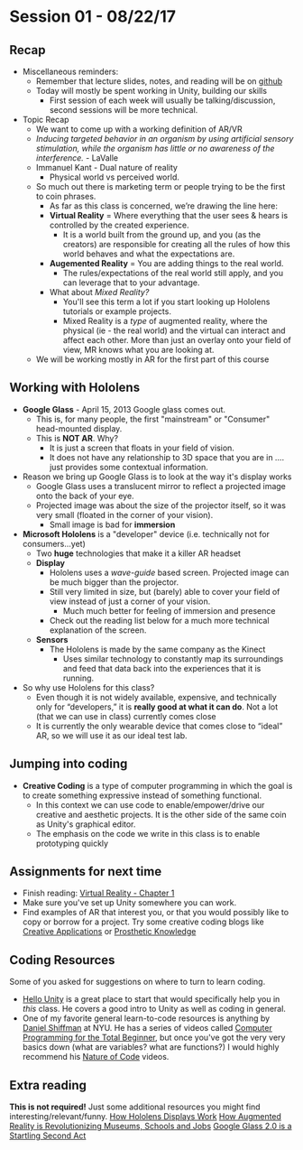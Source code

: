 # Session 01 - 08/22/17

## Recap
* Miscellaneous reminders:
    * Remember that lecture slides, notes, and reading will be on [github](https://github.com/ivaylopg/Tech421Tech3706)
    * Today will mostly be spent working in Unity, building our skills
        * First session of each week will usually be talking/discussion, second sessions will be more technical.
* Topic Recap
    * We want to come up with a working definition of AR/VR
    * _Inducing targeted behavior in an organism by using artificial sensory stimulation, while the organism has little or no awareness of the interference._ - LaValle
    * Immanuel Kant - Dual nature of reality
        * Physical world vs perceived world.
    * So much out there is marketing term or people trying to be the first to coin phrases.
        * As far as this class is concerned, we’re drawing the line here:
        * **Virtual Reality** = Where everything that the user sees & hears is controlled by the created experience. 
            * It is a world built from the ground up, and you (as the creators) are responsible for creating all the rules of how this world behaves and what the expectations are.
        * **Augemented Reality** = You are adding things to the real world. 
            * The rules/expectations of the real world still apply, and you can leverage that to your advantage.
        * What about _Mixed Reality?_ 
            * You'll see this term a lot if you start looking up Hololens tutorials or example projects.
            * Mixed Reality is a *type* of augmented reality, where the physical (ie - the real world) and the virtual can interact and affect each other.  More than just an overlay onto your field of view, MR knows what you are looking at.
    * We will be working mostly in AR for the first part of this course

## Working with Hololens
* **Google Glass** - April 15, 2013 Google glass comes out. 
    * This is, for many people, the first "mainstream" or "Consumer" head-mounted display. 
    * This is **NOT AR**. Why?
        * It is just a screen that floats in your field of vision. 
        * It does not have any relationship to 3D space that you are in …. just provides some contextual information.
* Reason we bring up Google Glass is to look at the way it's display works
    * Google Glass uses a translucent mirror to reflect a projected image onto the back of your eye.
    * Projected image was about the size of the projector itself, so it was very small (floated in the corner of your vision).
        * Small image is bad for **immersion**
* **Microsoft Hololens** is a "developer" device (i.e. technically not for consumers...yet)
    * Two **huge** technologies that make it a killer AR headset
    * **Display**
        * Hololens uses a _wave-guide_ based screen. Projected image can be much bigger than the projector.
        * Still very limited in size, but (barely) able to cover your field of view instead of just a corner of your vision.
            * Much much better for feeling of immersion and presence
        * Check out the reading list below for a much more technical explanation of the screen.
    * **Sensors**
        * The Hololens is made by the same company as the Kinect
            * Uses similar technology to constantly map its surroundings and feed that data back into the experiences that it is running.
* So why use Hololens for this class?
    * Even though it is not widely available, expensive, and technically only for “developers,” it is **really good at what it can do**. Not a lot (that we can use in class) currently comes close
    * It is currently the only wearable device that comes close to “ideal” AR, so we will use it as our ideal test lab.

## Jumping into coding
* **Creative Coding** is a type of computer programming in which the goal is to create something expressive instead of something functional.
    * In this context we can use code to enable/empower/drive our creative and aesthetic projects. It is the other side of the same coin as Unity's graphical editor.
    * The emphasis on the code we write in this class is to enable prototyping quickly

## Assignments for next time
* Finish reading: [Virtual Reality - Chapter 1](http://vr.cs.uiuc.edu/)
* Make sure you've set up Unity somewhere you can work.
* Find examples of AR that interest you, or that you would possibly like to copy or borrow for a project. Try some creative coding blogs like [Creative Applications](http://www.creativeapplications.net) or [Prosthetic Knowledge](http://prostheticknowledge.tumblr.com/)

## Coding Resources
Some of you asked for suggestions on where to turn to learn coding.
* [Hello Unity](https://www.youtube.com/watch?v=7bPQ9L0hvXM&list=PL64OnOdZ_3NGD4qvRucx7BpKUZ-IqGc0Q) is a great place to start that would specifically help you in _this_ class. He covers a good intro to Unity as well as coding in general.
* One of my favorite general learn-to-code resources is anything by [Daniel Shiffman](https://vimeo.com/shiffman/collections) at NYU. He has a series of videos called [Computer Programming for the Total Beginner](https://vimeo.com/channels/introcompmedia), but once you've got the very very basics down (what are variables? what are functions?) I would highly recommend his [Nature of Code](https://vimeo.com/channels/natureofcode) videos.

## Extra reading
**This is not required!** Just some additional resources you might find interesting/relevant/funny.
[How Hololens Displays Work](http://www.imaginativeuniversal.com/blog/2015/10/18/how-hololens-displays-work/)
[How Augmented Reality is Revolutionizing Museums, Schools and Jobs](https://blog.prototypr.io/how-augmented-reality-is-revolutionizing-museums-schools-and-jobs-2efe17be0312)
[Google Glass 2.0 is a Startling Second Act](https://www.wired.com/story/google-glass-2-is-here/)
